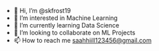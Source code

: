 - 👋 Hi, I’m @skfrost19
- 👀 I’m interested in Machine Learning
- 🌱 I’m currently learning Data Science
- 💞️ I’m looking to collaborate on ML Projects
- 📫 How to reach me saahhiill123456@gmail.com

<!---
skfrost19/skfrost19 is a ✨ special ✨ repository because its `README.md` (this file) appears on your GitHub profile.
You can click the Preview link to take a look at your changes.
--->
